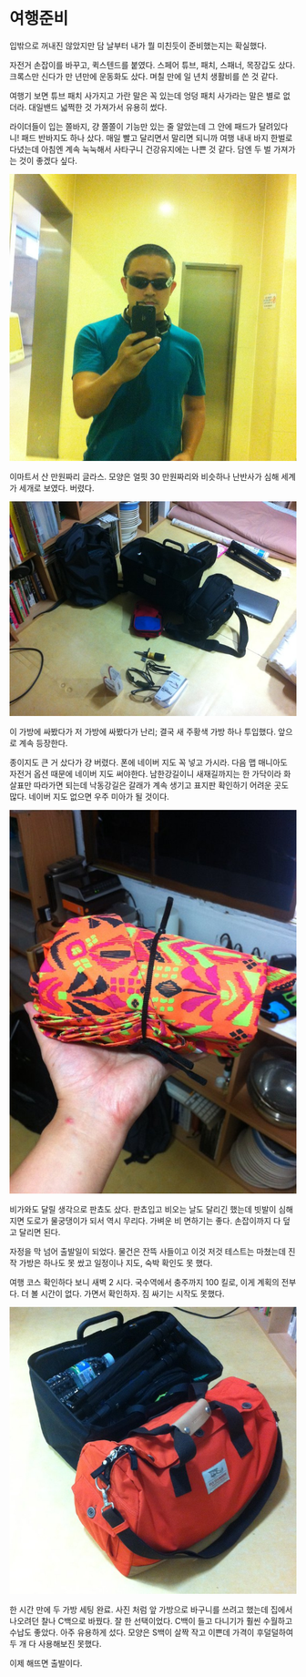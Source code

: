 # 여행준비

입밖으로 꺼내진 않았지만 담 날부터 내가 뭘 미친듯이 준비했는지는 확실했다.

자전거 손잡이를 바꾸고, 퀵스텐드를 붙였다. 스페어 튜브, 패치, 스패너, 목장갑도 샀다. 크록스만 신다가 만 년만에 운동화도 샀다. 며칠 만에 일 년치 생활비를 쓴 것 같다.

여행기 보면 튜브 패치 사가지고 가란 말은 꼭 있는데 엉덩 패치 사가라는 말은 별로 없더라. 대일밴드 넓쩍한 것 가져가서 유용히 썼다.

라이더들이 입는 쫄바지, 걍 쫄쫄이 기능만 있는 줄 알았는데 그 안에 패드가 달려있다니! 패드 반바지도 하나 샀다.
매일 빨고 달리면서 말리면 되니까 여행 내내 바지 한벌로 다녔는데 아침엔 계속 눅눅해서 사타구니 건강유지에는 나쁜 것 같다. 담엔 두 벌 가져가는 것이 좋겠다 싶다.

![](images/2013-09-21-22-29-35-720.jpg)

이마트서 산 만원짜리 글라스. 모양은 얼핏 30 만원짜리와 비슷하나 난반사가 심해 세계가 세개로 보였다. 버렸다.

![](images/2013-09-22-04-30-35-720.jpg)

이 가방에 싸봤다가 저 가방에 싸봤다가 난리; 결국 새 주황색 가방 하나 투입했다. 앞으로 계속 등장한다.

종이지도 큰 거 샀다가 걍 버렸다. 폰에 네이버 지도 꼭 넣고 가시라.
다음 맵 매니아도 자전거 옵션 때문에 네이버 지도 써야한다.
남한강길이니 새재길까지는 한 가닥이라 화살표만 따라가면 되는데 낙동강길은 갈래가 계속 생기고 표지판 확인하기 어려운 곳도 많다. 네이버 지도 없으면 우주 미아가 될 것이다.


![](images/2013-09-22-17-08-56-720.jpg)

비가와도 달릴 생각으로 판쵸도 샀다.
판쵸입고 비오는 날도 달리긴 했는데 빗발이 심해지면 도로가 물궁댕이가 되서 역시 무리다.
가벼운 비 면하기는 좋다. 손잡이까지 다 덮고 달리면 된다. 

자정을 막 넘어 출발일이 되었다. 물건은 잔뜩 사들이고 이것 저것 테스트는 마쳤는데 진작 가방은 하나도 못 쌌고 일정이나 지도, 숙박 확인도 못 했다. 

여행 코스 확인하다 보니 새벽 2 시다. 국수역에서 충주까지 100 킬로, 이게 계획의 전부다. 더 볼 시간이 없다. 가면서 확인하자. 짐 싸기는 시작도 못했다.

![](images/2013-09-23-03-02-34-720.jpg)

한 시간 만에 두 가방 세팅 완료.
사진 처럼 앞 가방으로 바구니를 쓰려고 했는데 집에서 나오려던 찰나 C백으로 바꿨다. 잘 한 선택이었다.
C백이 들고 다니기가 훨씬 수월하고 수납도 좋았다.
아주 유용하게 섰다.
모양은 S백이 살짝 작고 이쁜데 가격이 후덜덜하여 두 개 다 사용해보진 못했다. 

이제 해뜨면 출발이다.
